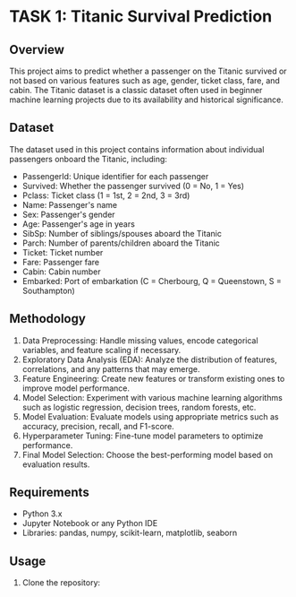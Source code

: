 # TASK 1:  Titanic Survival Prediction

## Overview
This project aims to predict whether a passenger on the Titanic survived or not based on various features such as age, gender, ticket class, fare, and cabin. The Titanic dataset is a classic dataset often used in beginner machine learning projects due to its availability and historical significance.

## Dataset
The dataset used in this project contains information about individual passengers onboard the Titanic, including:
- PassengerId: Unique identifier for each passenger
- Survived: Whether the passenger survived (0 = No, 1 = Yes)
- Pclass: Ticket class (1 = 1st, 2 = 2nd, 3 = 3rd)
- Name: Passenger's name
- Sex: Passenger's gender
- Age: Passenger's age in years
- SibSp: Number of siblings/spouses aboard the Titanic
- Parch: Number of parents/children aboard the Titanic
- Ticket: Ticket number
- Fare: Passenger fare
- Cabin: Cabin number
- Embarked: Port of embarkation (C = Cherbourg, Q = Queenstown, S = Southampton)

## Methodology
1. Data Preprocessing: Handle missing values, encode categorical variables, and feature scaling if necessary.
2. Exploratory Data Analysis (EDA): Analyze the distribution of features, correlations, and any patterns that may emerge.
3. Feature Engineering: Create new features or transform existing ones to improve model performance.
4. Model Selection: Experiment with various machine learning algorithms such as logistic regression, decision trees, random forests, etc.
5. Model Evaluation: Evaluate models using appropriate metrics such as accuracy, precision, recall, and F1-score.
6. Hyperparameter Tuning: Fine-tune model parameters to optimize performance.
7. Final Model Selection: Choose the best-performing model based on evaluation results.

## Requirements
- Python 3.x
- Jupyter Notebook or any Python IDE
- Libraries: pandas, numpy, scikit-learn, matplotlib, seaborn

## Usage
1. Clone the repository:
